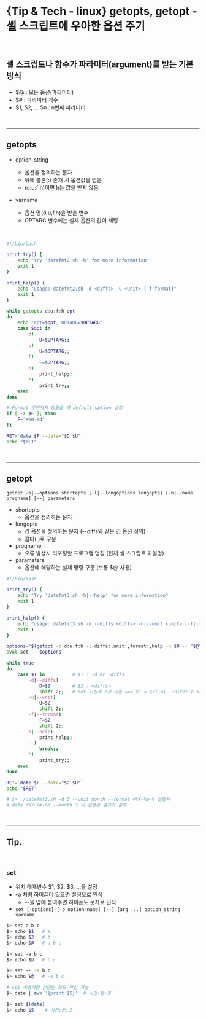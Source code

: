 # {Tip & Tech - linux} getopts, getopt - 셸 스크립트에 우아한 옵션 주기

<br>

## 셸 스크립트나 함수가 파라미터(argument)를 받는 기본 방식

- $@ : 모든 옵션(파라미터)
- $# : 파라미터 개수
- $1, $2, ... $n : n번째 파라미터

<br>

---

## getopts

- option_string

  - 옵션을 정의하는 문자
  - 뒤에 콜론(:) 존재 시 옵션값을 받음
  - (d:u:f:h)이면 h는 값을 받지 않음

- varname
  - 옵션 명(d,u,f,h)을 받을 변수
  - OPTARG 변수에는 실제 옵션의 값이 세팅

<br>

```sh
#!/bin/bash

print_try() {
    echo "Try 'datefmt2.sh -h' for more information"
    exit 1
}

print_help() {
    echo "usage: datefmt2.sh -d <diffs> -u <unit> [-f format]"
    exit 1
}

while getopts d:u:f:h opt
do
    echo "opt=$opt, OPTARG=$OPTARG"
    case $opt in
        d)
            D=$OPTARG;;
        u)
            U=$OPTARG;;
        f)
            F=$OPTARG;;
        h)
            print_help;;
        *)
            print_try;;
    esac
done

# Format 주어지지 않았을 때 default option 설정
if [ -z $F ]; then
    F="+%m-%d"
fi

RET=`date $F --date="$D $U"`
echo "$RET"
```

<br>

---

## getopt

`getopt -o|--options shortopts [-l|--longoptions longopts] [-n|--name progname] [--] parameters`

- shortopts
  - 옵션을 정의하는 문자
- longopts
  - 긴 옵션을 정의하는 문자 (--diffs와 같은 긴 옵션 정의)
  - 콤마(,)로 구분
- progname
  - 오류 발생시 리포팅할 프로그램 명칭 (현재 셸 스크립트 파일명)
- parameters
  - 옵션에 해당하는 실제 명령 구문 (보통 $@ 사용)

```sh
#!/bin/bash

print_try() {
    echo "Try 'datefmt3.sh -h|--help' for more information"
    exit 1
}

print_help() {
    echo "usage: datefmt3.sh -d|--diffs <diffs> -u|--unit <unit> [-f|--format format]"
    exit 1
}

options="$(getopt -o d:u:f:h -l diffs:,unit:,format:,help -n $0 -- "$@")"
eval set -- $options

while true
do
    case $1 in          # $1 : -d or -diffs
        -d|--diffs)
            D=$2        # $2 : <diffs>
            shift 2;;   # set 시킨게 2개 이동 ==> $1 = $3(-u|--unit)으로 바뀜
        -u|--unit)
            U=$2
            shift 2;;
        -f|--format)
            F=$2
            shift 2;;
        h|--help)
            print_help;;
        --)
            break;;
        *)
            print_try;;
    esac
done

RET=`date $F --date="$D $U"`
echo "$RET"

# $> ./datefmt3.sh -d 3 --unit month --format +%Y-%m-% 실행시
# date +%Y-%m-%d --month 3 이 실행된 결과가 출력
```

<br>

---

## Tip.

<br>

### set

- 위치 매개변수 $1, $2, $3, ...을 설정
- -a 처럼 하이픈이 있으면 설정으로 인식
  - --을 앞에 붙여주면 하이픈도 문자로 인식
- `set [-options] [-o option-name] [--] [arg ...] option_string varname`

```sh
$> set a b c
$> echo $1   # a
$> echo $2   # b
$> echo $@   # a b c

$> set -a b c
$> echo $@   # b c

$> set -- -a b c
$> echo $@   # -a b c
```

```sh
# set 이용하면 간단한 코드 작성 가능
$> date | awk '{print $5}'  # 시간:분:초

$> set $(date)
$> echo $5    # 시간:분:초
```
